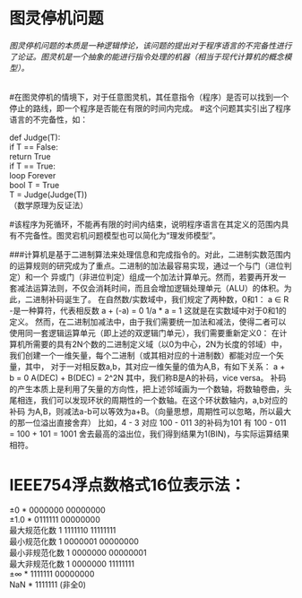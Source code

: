 <h1> 图灵停机问题 </h1>
<h6>图灵停机问题的本质是一种逻辑悖论，该问题的提出对于程序语言的不完备性进行了论证。图灵机是一个抽象的能进行指令处理的机器（相当于现代计算机的概念模型）。</h6>
#在图灵停机的情境下，对于任意图灵机，其任意指令（程序）是否可以找到一个停止的路线，即一个程序是否能在有限的时间内完成。
#这个问题其实引出了程序语言的不完备性，如：
<p>
def Judge(T): <br/>
  if T == False: <br/>
    return True <br/>
  if T == True: <br/>
    loop Forever <br/>
bool T = True <br/>
T = Judge(Judge(T)) <br/>
（数学原理为反证法）<br/>
  </p>
#该程序为死循环，不能再有限的时间内结束，说明程序语言在其定义的范围内具有不完备性。图灵宕机问题模型也可以简化为“理发师模型”。

###计算机是基于二进制算法来处理信息和完成指令的。对此，二进制实数范围内的运算规则的研究成为了重点。二进制的加法最容易实现，通过一个与门（进位判定）和一个
异或门（非进位判定）组成一个加法计算单元。然而，若要再开发一套减法运算法则，不仅会消耗时间，而且会增加逻辑处理单元（ALU）的体积。为此，二进制补码诞生了。
在自然数/实数域中，我们规定了两种数，0和1：
  a ∈ R
  -是一种算符，代表相反数
  a + (-a) = 0
  1/a * a = 1
这就是在实数域中对于0和1的定义。
然而，在二进制加减法中，由于我们需要统一加法和减法，使得二者可以使用同一套逻辑运算单元（即上述的双逻辑门单元），我们需要重新定义0：
在计算机所需要的具有2N个数的二进制定义域（以0为中心，2N为长度的邻域）中，我们创建一个一维矢量，每个二进制（或其相对应的十进制数）都能对应一个矢量，其中，
对于一对相反数a,b，其对应一维矢量的值为A,B，有如下关系：
  a + b = 0
  A(DEC) + B(DEC) = 2^2N
其中，我们称B是A的补码，vice versa。
补码的产生本质上是利用了矢量的方向性，把上述邻域画为一个数轴，将数轴卷曲，头尾相连，我们可以发现环状的周期性的一个数轴。在这个环状数轴内，a,b对应的补码
为A,B，则减法a-b可以等效为a+B。（向量思想，周期性可以忽略，所以最大的那一位溢出直接舍弃）
比如，4 - 3 对应 100 - 011
3的补码为101
有 100 - 011 = 100 + 101 = 1001
舍去最高的溢出位，我们得到结果为1(BIN)，与实际运算结果相符。
  
<h1> IEEE754浮点数格式16位表示法：<br/></h1>
<p>
±0              * 0000000 00000000<br/>
±1.0            * 0111111 00000000<br/>
最大规范化数     1 1111110 11111111<br/>
最小规范化数     1 0000001 00000000<br/>
最小非规范化数   1 0000000 00000001<br/>
最大非规范化数   1 0000000 11111111<br/>
±∞              * 1111111 00000000<br/>
NaN             * 1111111 (非全0)<br/>
</p>

